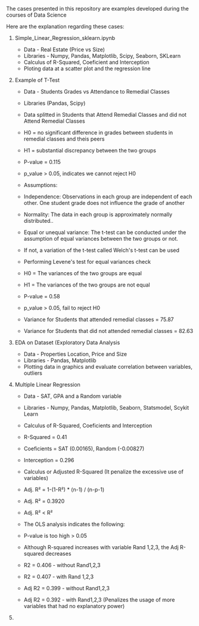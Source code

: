 The cases presented in this repository are examples developed during the courses of Data Science

Here are the explanation regarding these cases:
1) Simple_Linear_Regression_sklearn.ipynb
   * Data - Real Estate (Price vs Size)
   * Libraries - Numpy, Pandas, Matplotlib, Scipy, Seaborn, SKLearn
   * Calculus of R-Squared, Coeficient and Interception
   * Ploting data at a scatter plot and the regression line
   
2) Example of T-Test
   * Data - Students Grades vs Attendance to Remedial Classes
   * Libraries (Pandas, Scipy)
   * Data splitted in Students that Attend Remedial Classes and did not Attend Remedial Classes

   * H0 = no significant difference in grades between students in remedial classes and theis peers
   * H1 = substantial discrepancy between the two groups
   * P-value = 0.115
   * p_value > 0.05, indicates we cannot reject H0
   * Assumptions:
   * Independence: Observations in each group are independent of each other. One student grade does not influence the grade of another
   * Normality: The data in each group is approximately normally distributed..
   * Equal or unequal variance: The t-test can be conducted under the assumption of equal variances between the two groups or not.
   * If not, a variation of the t-test called Welch's t-test can be used

   * Performing Levene's test for equal variances check
   * H0 = The variances of the two groups are equal
   * H1 = The variances of the two groups are not equal
   * P-value = 0.58
   * p_value > 0.05, fail to reject H0

   * Variance for Students that attended remedial classes = 75.87
   * Variance for Students that did not attended remedial classes = 82.63
   
3) EDA on Dataset (Exploratory Data Analysis
   * Data - Properties Location, Price and Size
   * Libraries - Pandas, Matplotlib
   * Plotting data in graphics and evaluate correlation between variables, outliers

4) Multiple Linear Regression
   * Data - SAT, GPA and a Random variable
   * Libraries - Numpy, Pandas, Matplotlib, Seaborn, Statsmodel, Scykit Learn
   * Calculus of R-Squared, Coeficients and Interception
   * R-Squared = 0.41
   * Coeficients = SAT (0.00165), Random (-0.00827)
   * Interception = 0.296
   
   * Calculus or Adjusted R-Squared (It penalize the excessive use of variables)
   * Adj. R² = 1-(1-R²) * (n-1) / (n-p-1)
   * Adj. R² = 0.3920
   * Adj. R² < R²
   
   * The OLS analysis indicates the following:
   * P-value is too high > 0.05
   * Although R-squared increases with variable Rand 1,2,3, the Adj R-squared decreases
   * R2 = 0.406 - without Rand1,2,3
   * R2 = 0.407 - with Rand 1,2,3
   * Adj R2 = 0.399 - without Rand1,2,3
   * Adj R2 = 0.392 - with Rand1,2,3 (Penalizes the usage of more variables that had no explanatory power)

5) 
